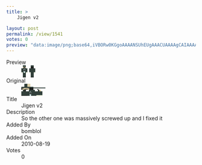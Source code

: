 ```yaml
---
title: >
    Jigen v2

layout: post
permalink: /view/1541
votes: 0
preview: "data:image/png;base64,iVBORw0KGgoAAAANSUhEUgAAACUAAAAgCAIAAAAaMSbnAAAABnRSTlMA/wD/AP5AXyvrAAABDUlEQVRIiWP8//8fAwwYO9oyYANn9x/GKo4GiNHORIxBVATD3T4WZM7qCblo0tHpXUtnlhFp1os7D0izD24HnE28ZUQClPC09SlmYGB49PQlHMEFaWLf4S29aKbb+hQf3tJLRfsYjRys0YQ+vfuwYscOBgaGCA8PPiEBNFm0vIgrz+EC6OkTYpmfmYWfmcWKHTs+vftAknEk20drgGLfp3cf0AKQT0iAul5EsQ/TdEwXUNM+CPAzs0Bj0Na+TadOoDFoaB9m/FHXPizlGQNtfAYBdK8fZi1bAeekRUVgVYSsBo8UMdpZBF8dJegoFDWSYTiliNDOONp+GbVv1L5R+4aJfSj1ETENcjyAGO0AWJdvZlo1m5oAAAAASUVORK5CYII="
---
```

<dl class="side-by-side">
<dt>Preview</dt>
<dd>
    <img class="preview" src="data:image/png;base64,iVBORw0KGgoAAAANSUhEUgAAACUAAAAgCAIAAAAaMSbnAAAABnRSTlMA/wD/AP5AXyvrAAABDUlEQVRIiWP8//8fAwwYO9oyYANn9x/GKo4GiNHORIxBVATD3T4WZM7qCblo0tHpXUtnlhFp1os7D0izD24HnE28ZUQClPC09SlmYGB49PQlHMEFaWLf4S29aKbb+hQf3tJLRfsYjRys0YQ+vfuwYscOBgaGCA8PPiEBNFm0vIgrz+EC6OkTYpmfmYWfmcWKHTs+vftAknEk20drgGLfp3cf0AKQT0iAul5EsQ/TdEwXUNM+CPAzs0Bj0Na+TadOoDFoaB9m/FHXPizlGQNtfAYBdK8fZi1bAeekRUVgVYSsBo8UMdpZBF8dJegoFDWSYTiliNDOONp+GbVv1L5R+4aJfSj1ETENcjyAGO0AWJdvZlo1m5oAAAAASUVORK5CYII=">
</dd>
<dt>Original</dt>
<dd>
    <img class="preview" src="data:image/png;base64,iVBORw0KGgoAAAANSUhEUgAAAEAAAAAgCAYAAACinX6EAAAA40lEQVR42u2YQQqDMBBFcw7rsjuhCzcK3XjcHqaLXqCrgteIKATCUDNOmzHR/MCHgIzkPyeTMcYwox3uNqT36xGUOfoAAAAAAAAAAAA4MQDOoLYAoHQAyT9AVV+sk9u3/nyraPxWHRZA37VRACTfAnRBaxBmw75imM8OwLe0DmUDFxcTgBo4zmTI0C8x/xjZJWtokZAuWPtY5BoxAAAAAMijE7zeGvscP4vmebattqZ5lzUpIQDA3gCcUQrAf4YMKAEAPT1QA0oCsFYDigPgCwAAIM57pBJfNEilDUB6Nyn9N5gA4mZk3Fd9v84AAAAASUVORK5CYII=">
</dd>
<dt>Title</dt>
<dd>Jigen v2</dd>
<dt>Description</dt>
<dd>So the other one was massively screwed up and I fixed it</dd>
<dt>Added By</dt>
<dd>bomblol</dd>
<dt>Added On</dt>
<dd>2010-08-19</dd>
<dt>Votes</dt>
<dd>0</dd>
</dl>
